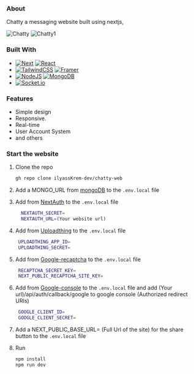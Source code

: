 
### About

Chatty a messaging website built using nextjs,

![Chatty][Chatty] ![Chatty1][Chatty1] 


### Built With
* [![Next][Next.js]][Next-url]  [![React][React.js]][React-url]
* [![TailwindCSS][TailwindCss]][TailwindCss-url]  [![Framer][Framer]][Framer-url]
* [![NodeJS][NodeJS]][NodeJS-url]  [![MongoDB][MongoDB]][MongoDB-url]
* [![Socket.io][Socket.io]][Socket.io-url]
 
###  Features
- Simple design
- Responsive.
- Real-time
- User Account System
- and others
  

  
### Start the website
1. Clone the repo
   ```sh
   gh repo clone ilyassKrem-dev/chatty-web
   ```
2. Add a MONGO_URL from [mongoDB](https://www.mongodb.com/) to the `.env.local` file
3. Add from [NextAuth](https://next-auth.js.org/) to the `.env.local` file
   ```sh
     NEXTAUTH_SECRET=
     NEXTAUTH_URL=(Your website url)
   ```
4. Add from [Uploadthing](https://uploadthing.com/) to the `.env.local` file
    ```sh
     UPLOADTHING_APP_ID=
     UPLOADTHING_SECRET=
   ```
5. Add from [Google-recaptcha](https://www.google.com/recaptcha) to the `.env.local` file
   
    ```sh
     RECAPTCHA_SECRET_KEY=
     NEXT_PUBLIC_RECAPTCHA_SITE_KEY=
   ```
6. Add from [Google-console](https://console.cloud.google.com/) to the `.env.local` file and add (Your url)/api/auth/callback/google to google console (Authorized redirect URIs)
   
    ```sh
     GOOGLE_CLIENT_ID=
     GOOGLE_CLIENT_SECRET=
   ```
7. Add a NEXT_PUBLIC_BASE_URL= (Full Url of the site) for the share button to the `.env.local` file
8. Run
   ```sh
   npm install
   npm run dev
   ```




<!-- MARKDOWN LINKS & IMAGES -->
[Next.js]: https://img.shields.io/badge/next.js-000000?style=for-the-badge&logo=nextdotjs&logoColor=white
[Next-url]: https://nextjs.org/
[Framer]:https://img.shields.io/badge/Framer-black?style=for-the-badge&logo=framer&logoColor=blue
[Framer-url]:https://www.framer.com/motion/
[React.js]: https://img.shields.io/badge/React-20232A?style=for-the-badge&logo=react&logoColor=61DAFB
[React-url]: https://reactjs.org/
[TailwindCss]:https://img.shields.io/badge/tailwindcss-%2338B2AC.svg?style=for-the-badge&logo=tailwind-css&logoColor=white
[TailwindCss-url]:https://tailwindcss.com/
[NodeJS]:https://img.shields.io/badge/node.js-6DA55F?style=for-the-badge&logo=node.js&logoColor=white
[NodeJS-url]:https://nodejs.org/
[MongoDB]:https://img.shields.io/badge/MongoDB-%234ea94b.svg?style=for-the-badge&logo=mongodb&logoColor=white
[MongoDB-url]:https://www.mongodb.com/
[Socket.io]:https://img.shields.io/badge/Socket.io-black?style=for-the-badge&logo=socket.io&badgeColor=010101
[Socket.io-url]:https://socket.io/
[Chatty]:https://www.dropbox.com/scl/fi/dygfpkhjyx5f6bbkbfg1p/SiteRed.jpg?rlkey=h828h9cjyn594uomxpsx52cu5&st=odb1l9ns&raw=1
[Chatty1]:https://www.dropbox.com/scl/fi/m4qbyacf6p52rx8lmcvdg/Site.jpg?rlkey=fik94l922tjbk5pwy44llkqs0&st=ut149shi&raw=1

